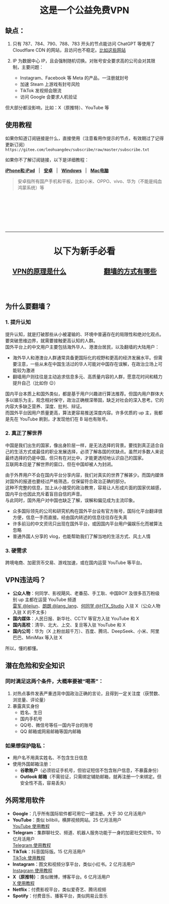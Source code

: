 <div align="center">

# 这是一个公益免费VPN

</div>

## 缺点：
1. 只有 787、784、790、788、783 开头的节点能访问 ChatGPT 等使用了 Cloudflare CDN 的网站，且访问也不稳定。<a href="./assets/cloudflareCDN.md" target="_blank">比如这些网站</a>

2. IP 为数据中心 IP，且会强制随机切换。对账号安全要求高的公司会对其限制，主要问题：  
   - Instagram、Facebook 等 Meta 的产品，一注册就封号  
   - 加速 Steam 上游戏有封号风险  
   - TikTok 发视频会限流  
   - 访问 Google 会要求人机验证  

但大部分都没影响，比如：X（原推特）、YouTube 等

## 使用教程

如果你知道订阅链接是什么，直接使用（注意看用作提示的节点，有效期过了记得更新订阅）  
`https://gitee.com/leohuangdev/subscribe/raw/master/subscribe.txt`

如果你不了解订阅链接，以下是详细教程：  

**<a href="./ios.md" target="_blank">iPhone和 iPad</a>**&nbsp;&nbsp;&nbsp;|&nbsp;&nbsp;&nbsp;**<a href="./android.md" target="_blank">安卓</a>**&nbsp;&nbsp;&nbsp;|&nbsp;&nbsp;&nbsp;**<a href="./windows.md" target="_blank">Windows</a>**&nbsp;&nbsp;&nbsp;|&nbsp;&nbsp;&nbsp;**<a href="./mac.md" target="_blank">Mac电脑</a>**

> 安卓指所有国产手机和平板，比如小米、OPPO、vivo、华为（不能是纯血鸿蒙系统）等

<br><br> 
<br><br> 
<br><br> 

---

<div align="center">

# 以下为新手必看

</div>

<div align="center">

## **<a href="./assets/theory.md" target="_blank">VPN的原理是什么</a>**&nbsp;&nbsp;&nbsp;&nbsp;&nbsp;&nbsp;&nbsp;&nbsp;&nbsp;&nbsp;&nbsp;&nbsp;&nbsp;&nbsp;&nbsp;&nbsp;&nbsp;&nbsp;&nbsp;&nbsp;&nbsp;&nbsp;&nbsp;&nbsp;**<a href="./assets/VPN.md" target="_blank">翻墙的方式有哪些</a>**  

</div>

<br><br>  

## 为什么要翻墙？

### 1. 提升认知

提升认知，就是打破那些从小被灌输的、环境中普遍存在的局限性和绝对化观点。要突破思维边界，就需要接触更高认知的人群。  
国外平台上的中文用户主要包括海外华人、港澳台居民，以及翻墙的大陆用户：

- 海外华人和港澳台人群通常具备更国际化的视野和更高的经济发展水平。但需要注意，一些从未在中国生活过的华人可能对中国存在误解，在政治立场上可能较为激进  
- 翻墙用户则往往是主动追求信息多元、高质量内容的人群，愿意花时间和精力提升自己（比如你 😉）

国内平台本质上和国外类似，都是基于用户兴趣进行算法推荐。但国内用户群体大多以娱乐为主，观念相对保守，政治正确根深蒂固，缺乏对社会的深入思考。它的内容大多缺乏营养、深度、批判、辩证。  
而国外平台因用户质量更高，算法更容易推送深度内容。许多优质的 up 主，我都是先在 YouTube 刷到，才发现他们在 B 站也有账号。

### 2. 真正了解世界

中国是我们出生的国家，像出身阶层一样，是无法选择的背景。要找到真正适合自己的生活方式或最佳的职业发展选择，必须了解各国的优缺点。虽然对多数人来说最终选择的仍是中国，但只有在对比中，才能更透彻地认识自己的国家。  
互联网本应是了解世界的窗口，但在中国却被人为封闭。

由于外界用户不会在国内平台分享内容，我们对真实的世界了解甚少。而国内媒体对国外的报道也要经过严格筛选，仅保留符合政治正确的部分。  
这种不完整的信息，加上从小接受的政治教育，容易让人形成片面的国家优越感，国内平台也因此充斥着盲目自信的声音。  
与此同时，国外用户对中国也缺乏了解，误解和偏见成为主流印象。

- 众多国际领先的公司和研究机构在国外平台设有官方账号，国际化平台翻译很方便，信息一手而直接。经由国内转述的信息往往存在失真  
- 许多前沿的中文资讯只出现在国外平台，或因国内平台用户偏娱乐化而被算法忽略  
- 普通外国人分享的 vlog，也能帮助我们了解当地的生活方式、风土人情

### 3. 硬需求

跨境电商、加密货币交易、游戏加速，或在国内运营 YouTube 等平台。

## VPN违法吗？

- **公众人物**：何同学、影视飓风、老番茄、手工耿、中国BOY 及很多百万粉级别 up 主都在运营 YouTube 频道  
  <a href="https://x.com/leijun" target="_blank">雷军 @leijun</a>、<a href="https://x.com/lang_lang" target="_blank">朗朗 @lang_lang</a>、<a href="https://x.com/HTX_Studio" target="_blank">何同学 @HTX_Studio</a> 入驻 X（公众人物入驻 X 的不太多）  
- **国内媒体**：人民日报、新华社、CCTV 等官方入驻 YouTube 和 X  
- **国内高校**：清华、北大、上交、复旦等入驻 YouTube 和 X  
- **国内公司**：华为（X 上粉丝超千万）、百度、腾讯、DeepSeek、小米、阿里巴巴、MiniMax 等入驻 X

所以，懂的都懂。

## 潜在危险和安全知识

### 同时满足这两个条件，大概率要被“喝茶”：
1. 对热点事件发表严重违背中国政治正确的言论，且得到一定关注度（获赞数、浏览量、评论量）  
2. 暴露真实身份  
   - 姓名、生日  
   - 国内手机号  
   - QQ号、微信号等任一国内平台的账号  
   - QQ 邮箱或网易邮箱等国内邮箱  

### 如果想保护隐私：
- 用户名不用真实姓名、不包含生日信息  
- 使用外国邮箱注册：  
  - **谷歌账户**（必须验证手机号，但验证短信不包含账户信息，不暴露身份）  
  - **Outlook 邮箱**（不需验证，只需绑定辅助邮箱，就再注册一个来绑定。但安全性不高，容易丢失）  

## 外网常用软件

- **Google**：几乎所有国际软件都可用它一键注册。大于 30 亿月活用户  
- **YouTube**：类似 bilibili，横屏视频网站。25 亿月活用户  
  <a href="https://www.youtube.com/watch?v=WSPI21gUpCs" target="_blank">YouTube 使用教程</a>  
- **Telegram**：集群聊社交、频道、机器人服务功能于一身的加密社交软件。10 亿月活用户  
  <a href="https://www.youtube.com/watch?v=84UHgvfCcec" target="_blank">Telegram 使用教程</a>  
- **TikTok**：抖音国际版。15 亿月活用户  
  <a href="https://www.youtube.com/watch?v=p0v08l2B5Q0" target="_blank">TikTok 使用教程</a>  
- **Instagram**：图文和视频分享平台，类似小红书。2 亿月活用户  
  <a href="https://www.youtube.com/watch?v=id9ngLsQorA" target="_blank">Instagram 使用教程</a>  
- **X（原推特）**：类似微博，博客平台。6 亿月活用户  
  <a href="https://www.youtube.com/watch?v=NZjXp-KQOY8" target="_blank">X 使用教程</a>  
- **Netflix**：付费影视平台，类似爱奇艺、腾讯视频  
- **Spotify**：付费音乐、播客平台，类似网易云音乐  
